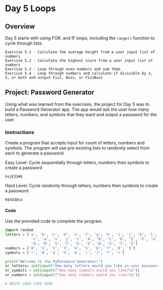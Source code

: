 # Day 5 Loops

## Overview

Day 5 starts with using FOR, and IF loops, including the `range()` function to cycle through lists.

    Exercise 5.1 - Calculate the average height from a user input list of numbers
    Exercise 5.2 - Calculate the highest score from a user input list of numbers
    Exercise 5.3 - Loop through even numbers and sum them
    Exercise 5.4 - Loop through numbers and calculate if divisible by 3, 5, or both and output Fizz, Buzz, or FizzBuzz

## Project: Password Generator

Using what was learned from the exercises, the project for Day 5 was to build a Password Generator app. The app would ask the user how many letters, numbers, and symbols that they want and output a password for the user.

### Instructions

Create a program that accepts input for count of letters, numbers and symbols.
The program will use pre-existing lists to randomly select from each to generate a password.

Easy Level: Cycle sequentially through letters, numbers then symbols to create a password

    hsjE32#$

Hard Level: Cycle randomly through letters, numbers then symbols to create a password

    0$nD3@ca

#### Code

Use the provided code to complete the program.

```python
import random
letters = ['a', 'b', 'c', 'd', 'e', 'f', 'g', 'h', 'i', 'j', 'k', 'l', 'm', 'n', 'o', 'p', 'q', 'r', 's', 't', 'u', 
            'v', 'w', 'x', 'y', 'z', 'A', 'B', 'C', 'D', 'E', 'F', 'G', 'H', 'I', 'J', 'K', 'L', 'M', 'N', 'O', 'P', 
            'Q', 'R', 'S', 'T', 'U', 'V', 'W', 'X', 'Y', 'Z']
numbers = ['0', '1', '2', '3', '4', '5', '6', '7', '8', '9']
symbols = ['!', '#', '$', '%', '&', '(', ')', '*', '+']

print("Welcome to the PyPassword Generator!")
nr_letters= int(input("How many letters would you like in your password?\n")) 
nr_symbols = int(input(f"How many symbols would you like?\n"))
nr_numbers = int(input(f"How many numbers would you like?\n"))

# WRITE YOUR CODE HERE
```
